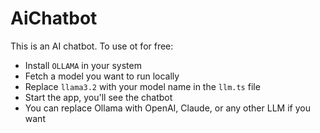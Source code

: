 # AiChatbot

This is an AI chatbot. To use ot for free:

- Install `OLLAMA` in your system
- Fetch a model you want to run locally
- Replace `llama3.2` with your model name in the `llm.ts` file
- Start the app, you'll see the chatbot
- You can replace Ollama with OpenAI, Claude, or any other LLM if you want
